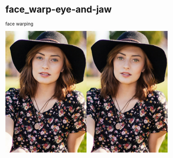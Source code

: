 # face_warp-eye-and-jaw  
face warping  

<img src="/images/female.jpg" width="50%" height="50%"><img src="/output/warp_female.jpg" width="50%" height="50%">

